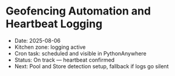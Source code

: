 # Geofencing Automation and Heartbeat Logging

- Date: 2025-08-06
- Kitchen zone: logging active
- Cron task: scheduled and visible in PythonAnywhere
- Status: On track — heartbeat confirmed
- Next: Pool and Store detection setup, fallback if logs go silent
